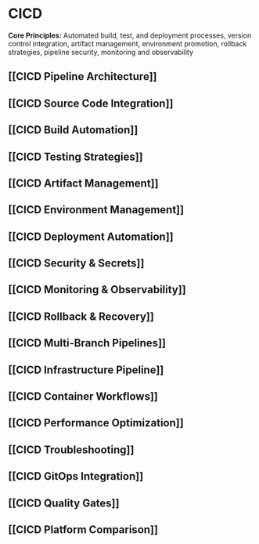 # CICD

**Core Principles:** Automated build, test, and deployment processes, version control integration, artifact management, environment promotion, rollback strategies, pipeline security, monitoring and observability

## [[CICD Pipeline Architecture]]
## [[CICD Source Code Integration]]
## [[CICD Build Automation]]
## [[CICD Testing Strategies]]
## [[CICD Artifact Management]]
## [[CICD Environment Management]]
## [[CICD Deployment Automation]]
## [[CICD Security & Secrets]]
## [[CICD Monitoring & Observability]]
## [[CICD Rollback & Recovery]]
## [[CICD Multi-Branch Pipelines]]
## [[CICD Infrastructure Pipeline]]
## [[CICD Container Workflows]]
## [[CICD Performance Optimization]]
## [[CICD Troubleshooting]]
## [[CICD GitOps Integration]]
## [[CICD Quality Gates]]
## [[CICD Platform Comparison]]